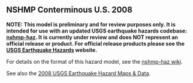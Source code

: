 ## NSHMP Conterminous U.S. 2008
**NOTE: This model is preliminary and for review purposes only. It is intended for use with an updated USGS earthquake hazards codebase: [nshmp-haz](https://github.com/usgs/nshmp-haz). It is currently under review and does NOT represent an official release or product. For official release products please see the [USGS Earthquake Hazards](http://earthquake.usgs.gov/hazards/) website.**

For details on the format of this hazard model, see the [nshmp-haz wiki](https://github.com/usgs/nshmp-haz/wiki).

See also the [2008 USGS Earthquake Hazard Maps & Data](http://earthquake.usgs.gov/hazards/products/conterminous/).
